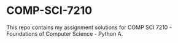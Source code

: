 # COMP-SCI-7210
This repo contains my assignment solutions for COMP SCI 7210 - Foundations of Computer Science - Python A.
